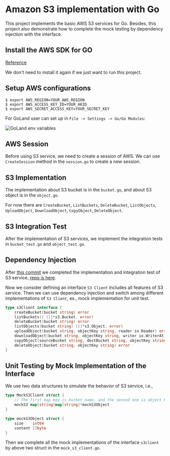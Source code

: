 # Amazon S3 implementation with Go

This project implements the basic AWS S3 services for Go. Besides, this project also demonstrate how to complete 
the mock testing by dependency injection with the interface.

## Install the AWS SDK for GO

[Reference](https://docs.aws.amazon.com/sdk-for-go/v1/developer-guide/setting-up.html)

We don't need to install it again if we just want to run this project.

## Setup AWS configurations

```shell script
$ export AWS_REGION=YOUR_AWS_REGION
$ export AWS_ACCESS_KEY_ID=YOUR_AKID
$ export AWS_SECRET_ACCESS_KEY=YOUR_SECRET_KEY 
```

For GoLand user can set up in `File -> Settings -> Go/Go Modules`:

![GoLand env variables](
https://user-images.githubusercontent.com/13026209/79066546-f00c1c00-7ce2-11ea-81d0-4124a764e666.png)

## AWS Session

Before using S3 service, we need to create a session of AWS. We can use `CreateSession` method in the `session.go` to 
create a new session.

## S3 Implementation

The implementation about S3 bucket is in the `bucket.go`, and about S3 object is in the `object.go`.

For now there are `CreateBucket`, `ListBuckets`, `DeleteBucket`, `ListObjects`, `UploadObject`, `DownloadObject`, 
`CopyObject`, `DeleteObject`.

## S3 Integration Test

After the implementation of S3 services, we implement the integration tests in `bucket_test.go` and `object_test.go`.

## Dependency Injection

After [this commit](https://github.com/neofelisho/go-amazon-s3/pull/3) we completed the implementation and integration 
test of S3 service, [repo is here](
https://github.com/neofelisho/go-amazon-s3/tree/beb823c1d61d975c51e49e5f29231cc6a33c052b).

Now we consider defining an interface `S3 Client` includes all features of S3 service. Then we can use dependency 
injection and switch among different implementations of `S3 Client`, ex., mock implementation for unit test. 

```go
type s3Client interface {
	createBucket(bucket string) error
	listBuckets() ([]*s3.Bucket, error)
	deleteBucket(bucket string) error
	listObjects(bucket string) ([]*s3.Object, error)
	uploadObject(bucket string, objectKey string, reader io.Reader) error
	downloadObject(bucket string, objectKey string, writer io.WriterAt) (int64, error)
	copyObject(sourceBucket string, destBucket string, objectKey string) error
	deleteObject(bucket string, objectKey string) error
}
```

## Unit Testing by Mock Implementation of the Interface

We use two data structures to simulate the behavior of S3 service, i.e., 

```go
type MockS3Client struct {
	// The first map key is bucket name, and the second one is object key.
	mockS3 map[string]map[string]*mockS3Object
}

type mockS3Object struct {
	size    int64
	content []byte
}
``` 

Then we complete all the mock implementations of the interface `s3client` by above two struct 
in the `mock_s3_client.go`.